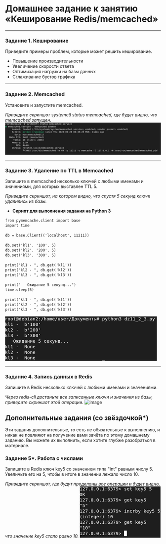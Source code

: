 # Домашнее задание к занятию «Кеширование Redis/memcached»

---

### Задание 1. Кеширование 

Приведите примеры проблем, которые может решить кеширование.

- Повышение производительности
- Увеличение скорости ответа
- Оптимизация нагрузки на базы данных
- Сглаживание бустов трафика

---

### Задание 2. Memcached

Установите и запустите memcached.

*Приведите скриншот systemctl status memcached, где будет видно, что memcached запущен.*
  ![image](https://github.com/GerasimoivSV/git_2/blob/GerasimoivSV-patch-1/1kesh.png)

---

### Задание 3. Удаление по TTL в Memcached

Запишите в memcached несколько ключей с любыми именами и значениями, для которых выставлен TTL 5. 

*Приведите скриншот, на котором видно, что спустя 5 секунд ключи удалились из базы.*

- **Скрипт для выполнения задания на Python 3**
```
from pymemcache.client import base
import time

db = base.Client(('localhost', 11211))

db.set('kl1', '100', 5)
db.set('kl2', '200', 5)
db.set('kl3', '300', 5)

print("kl1 - ", db.get('kl1'))
print("kl2 - ", db.get('kl2'))
print("kl3 - ", db.get('kl3'))

print("   Ожидание 5 секунд...")
time.sleep(5)

print("kl1 - ", db.get('kl1'))
print("kl2 - ", db.get('kl2'))
print("kl3 - ", db.get('kl3'))
```
  ![image](https://github.com/GerasimoivSV/git_2/blob/GerasimoivSV-patch-1/2kesh.png)

---

### Задание 4. Запись данных в Redis

Запишите в Redis несколько ключей с любыми именами и значениями. 

*Через redis-cli достаньте все записанные ключи и значения из базы, приведите скриншот этой операции.*
  ![image]()


## Дополнительные задания (со звёздочкой*)
Эти задания дополнительные, то есть не обязательные к выполнению, и никак не повлияют на получение вами зачёта по этому домашнему заданию. Вы можете их выполнить, если хотите глубже разобраться в материале.

### Задание 5*. Работа с числами 

Запишите в Redis ключ key5 со значением типа "int" равным числу 5. Увеличьте его на 5, чтобы в итоге в значении лежало число 10.  

*Приведите скриншот, где будут проделаны все операции и будет видно, что значение key5 стало равно 10.*
  ![image](https://github.com/GerasimoivSV/git_2/blob/GerasimoivSV-patch-1/4kesh.png)
